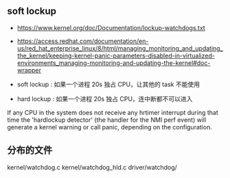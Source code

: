 ## soft lockup
- https://www.kernel.org/doc/Documentation/lockup-watchdogs.txt
- https://access.redhat.com/documentation/en-us/red_hat_enterprise_linux/8/html/managing_monitoring_and_updating_the_kernel/keeping-kernel-panic-parameters-disabled-in-virtualized-environments_managing-monitoring-and-updating-the-kernel#doc-wrapper

- soft lockup : 如果一个进程 20s 独占 CPU，让其他的 task 不能使用
- hard lockup : 如果一个进程 20s 独占 CPU，连中断都不可以进入

If any CPU in the system does not receive any hrtimer interrupt during that time the
'hardlockup detector' (the handler for the NMI perf event) will generate a kernel warning or call panic, depending on the configuration.


## 分布的文件

kernel/watchdog.c
kernel/watchdog_hld.c
driver/watchdog/
